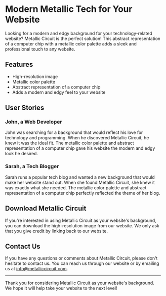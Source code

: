 <!--font:Montserrat-->

# Modern Metallic Tech for Your Website

Looking for a modern and edgy background for your technology-related website? Metallic Circuit is the perfect solution! This abstract representation of a computer chip with a metallic color palette adds a sleek and professional touch to any website.

## Features

- High-resolution image
- Metallic color palette
- Abstract representation of a computer chip
- Adds a modern and edgy feel to your website

## User Stories

### John, a Web Developer

John was searching for a background that would reflect his love for technology and programming. When he discovered Metallic Circuit, he knew it was the ideal fit. The metallic color palette and abstract representation of a computer chip gave his website the modern and edgy look he desired.

### Sarah, a Tech Blogger

Sarah runs a popular tech blog and wanted a new background that would make her website stand out. When she found Metallic Circuit, she knew it was exactly what she needed. The metallic color palette and abstract representation of a computer chip perfectly reflected the theme of her blog.

## Download Metallic Circuit

If you're interested in using Metallic Circuit as your website's background, you can download the high-resolution image from our website. We only ask that you give credit by linking back to our website.

## Contact Us

If you have any questions or comments about Metallic Circuit, please don't hesitate to contact us. You can reach us through our website or by emailing us at info@metalliccircuit.com.

---

Thank you for considering Metallic Circuit as your website's background. We hope it will help take your website to the next level!

<!--

Write me content for website with wallpaper which alt text is:

"An abstract representation of the inside of a computer chip with a metallic color palette"

The name/title of the page should not be 1:1 copy of the alt text but rather a real content of the website which is using this wallpaper.

- Use markdown format 
- Start with heading
- Heading should be short and concise
- The content should look like a real website 
- The website should not be about the wallpaper, wallpaper is just a related background
- Heading should be contain work "wallpaper" or "background"
- Include real sections like references, contact, user stories, etc. use things relevant to the page purpose.
- Feel free to use structure like headings, bullets, numbering, blockquotes, paragraphs, horizontal lines, etc.
- You can use formatting like bold or _italic_
- You can include UTF-8 emojis
- Links should be only #hash anchors (and you can refer to the document itself)
- Do not include images


---


# Metallic Circuit: A Tech-Themed Background for Your Website

Welcome to Metallic Circuit, a tech-themed background that will give your website an edgy and modern look. This abstract representation of the inside of a computer chip with a metallic color palette is perfect for any technology-related website.

## Features

- High-resolution image
- Metallic color palette
- Abstract representation of a computer chip
- Adds a modern and edgy feel to your website

## User Stories

### John, a Web Developer

John was looking for a new background for his website. He wanted something that would reflect his love for technology and programming. When he stumbled upon Metallic Circuit, he knew it was perfect. The metallic color palette and abstract representation of a computer chip gave his website the modern and edgy look he was going for.

### Sarah, a Tech Blogger

Sarah runs a popular tech blog and was in need of a new background for her website. She wanted something that would make her website stand out from the rest. When she found Metallic Circuit, she knew it was exactly what she was looking for. The metallic color palette and abstract representation of a computer chip perfectly reflected the theme of her blog.

## References

If you're interested in using Metallic Circuit as your website's background, feel free to download the image from our website. We only ask that you give credit where credit is due by linking back to our website.

## Contact Us

If you have any questions or comments about Metallic Circuit, please don't hesitate to contact us. You can reach us through our website or by emailing us directly at info@metalliccircuit.com.

---

Thank you for considering Metallic Circuit as your website's background. We hope that it will help take your website to the next level!


---


Heading is too long, rewrite whole content.


---


# Metallic Circuit: A Modern Background for Your Tech Website

Looking for a modern and edgy background for your technology-related website? Look no further than Metallic Circuit! This abstract representation of the inside of a computer chip with a metallic color palette is sure to give your website the sleek and professional look you're going for.

## Features

- High-resolution image
- Metallic color palette
- Abstract representation of a computer chip
- Adds a modern and edgy feel to your website

## User Stories

### John, a Web Developer

John wanted a background that would reflect his love for technology and programming. When he stumbled upon Metallic Circuit, he knew it was perfect. The metallic color palette and abstract representation of a computer chip gave his website the modern and edgy look he was going for.

### Sarah, a Tech Blogger

Sarah runs a popular tech blog and was in need of a new background for her website. She wanted something that would make her website stand out from the rest. When she found Metallic Circuit, she knew it was exactly what she was looking for. The metallic color palette and abstract representation of a computer chip perfectly reflected the theme of her blog.

## References

If you're interested in using Metallic Circuit as your website's background, feel free to download the image from our website. We only ask that you give credit where credit is due by linking back to our website.

## Contact Us

If you have any questions or comments about Metallic Circuit, please don't hesitate to contact us. You can reach us through our website or by emailing us directly at info@metalliccircuit.com.

---

Thank you for considering Metallic Circuit as your website's background. We hope that it will help take your website to the next level!


---


Heading is too long, rewrite whole content.


---


# Metallic Circuit: A Modern Tech Background

Looking for a modern and edgy background for your technology-related website? Look no further than Metallic Circuit! This abstract representation of a computer chip with a metallic color palette is sure to give your website the sleek and professional look you're going for.

## Features

- High-resolution image
- Metallic color palette
- Abstract representation of a computer chip
- Adds a modern and edgy feel to your website

## User Stories

### John, a Web Developer

John wanted a background that would reflect his love for technology and programming. When he stumbled upon Metallic Circuit, he knew it was perfect. The metallic color palette and abstract representation of a computer chip gave his website the modern and edgy look he was going for.

### Sarah, a Tech Blogger

Sarah runs a popular tech blog and was in need of a new background for her website. She wanted something that would make her website stand out from the rest. When she found Metallic Circuit, she knew it was exactly what she was looking for. The metallic color palette and abstract representation of a computer chip perfectly reflected the theme of her blog.

## Get Metallic Circuit

If you're interested in using Metallic Circuit as your website's background, feel free to download the image from our website. We only ask that you give credit where credit is due by linking back to our website.

## Contact Us

If you have any questions or comments about Metallic Circuit, please don't hesitate to contact us. You can reach us through our website or by emailing us directly at info@metalliccircuit.com.

---

Thank you for considering Metallic Circuit as your website's background. We hope that it will help take your website to the next level!


---


Heading is too long, rewrite whole content.


---


# Metallic Circuit: A Modern Tech Background for Your Website

Looking for a modern and edgy background for your technology-related website? Metallic Circuit is the perfect solution! This abstract representation of a computer chip with a metallic color palette adds a sleek and professional touch to any website.

## Features

- High-resolution image
- Metallic color palette
- Abstract representation of a computer chip
- Adds a modern and edgy feel to your website

## User Stories

### John, a Web Developer

John was searching for a background that would reflect his love for technology and programming. When he discovered Metallic Circuit, he knew it was the ideal fit. The metallic color palette and abstract representation of a computer chip gave his website the modern and edgy look he desired.

### Sarah, a Tech Blogger

Sarah runs a popular tech blog and wanted a new background that would make her website stand out. When she found Metallic Circuit, she knew it was exactly what she needed. The metallic color palette and abstract representation of a computer chip perfectly reflected the theme of her blog.

## Download Metallic Circuit

If you're interested in using Metallic Circuit as your website's background, you can download the high-resolution image from our website. We only ask that you give credit by linking back to our website.

## Contact Us

If you have any questions or comments about Metallic Circuit, please don't hesitate to contact us. You can reach us through our website or by emailing us at info@metalliccircuit.com.

---

Thank you for considering Metallic Circuit as your website's background. We hope it will help take your website to the next level!


---


Write me a Google font which is best fitting for the website.

Pick from the list:
- Orbitron
- Lobster
- Roboto
- Montserrat
- Alegreya
- IBM Plex Sans
- Playfair Display
- Barlow Condensed
- Poppins
- Open Sans
- Lato
- Dancing Script
- Exo 2
- Raleway
- Inter
- Futura
- Great Vibes


Write just the font name nothing else.


---


Montserrat

-->
